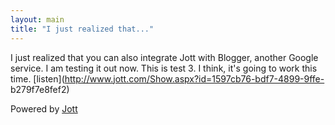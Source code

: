 ```yaml
---
layout: main
title: "I just realized that..."
---
```

I just realized that you can also integrate Jott with Blogger, another Google
service. I am testing it out now. This is test 3. I think, it's going to work
this time. [listen](http://www.jott.com/Show.aspx?id=1597cb76-bdf7-4899-9ffe-
b279f7e8fef2)

  
Powered by [Jott](http://jott.com)

